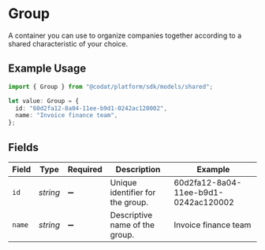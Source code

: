 # Group

A container you can use to organize companies together according to a shared characteristic of your choice.

## Example Usage

```typescript
import { Group } from "@codat/platform/sdk/models/shared";

let value: Group = {
  id: "60d2fa12-8a04-11ee-b9d1-0242ac120002",
  name: "Invoice finance team",
};
```

## Fields

| Field                                | Type                                 | Required                             | Description                          | Example                              |
| ------------------------------------ | ------------------------------------ | ------------------------------------ | ------------------------------------ | ------------------------------------ |
| `id`                                 | *string*                             | :heavy_minus_sign:                   | Unique identifier for the group.     | 60d2fa12-8a04-11ee-b9d1-0242ac120002 |
| `name`                               | *string*                             | :heavy_minus_sign:                   | Descriptive name of the group.       | Invoice finance team                 |